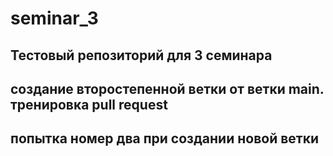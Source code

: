 # seminar_3

## Тестовый репозиторий для 3 семинара

## создание второстепенной ветки от ветки main. тренировка pull request

## попытка номер два при создании новой ветки